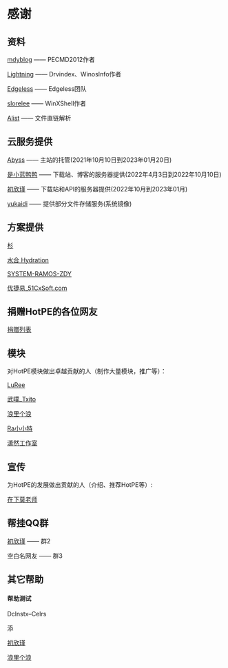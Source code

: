 # 感谢
## 资料
[mdyblog](http://bbs.wuyou.net/forum.php?mod=viewthread&tid=205402 "mdyblog") —— PECMD2012作者

[Lightning](http://bbs.c3.wuyou.net/home.php?mod=space&uid=757909)  —— Drvindex、WinosInfo作者

[Edgeless](https://github.com/EdgelessPE) —— Edgeless团队

[slorelee](https://github.com/slorelee) —— WinXShell作者

[Alist](https://github.com/alist-org/alist) —— 文件直链解析

## 云服务提供

[Abyss](https://www.rsnocsi.cn/) —— 主站的托管(2021年10月10日到2023年01月20日)

[是小蓝鸭鸭](https://space.bilibili.com/66954389) —— 下载站、博客的服务器提供(2022年4月3日到2022年10月10日)

[初欣瑾](https://myzwq.com/) —— 下载站和API的服务器提供(2022年10月到2023年01月)

[yukaidi](https://yukaidi.top/) —— 提供部分文件存储服务(系统镜像)

## 方案提供
[杉](http://www.firpe.cn/)

[水合 Hydration](https://github.com/hydrati)

[SYSTEM-RAMOS-ZDY](https://space.bilibili.com/493998035)

[优捷易_51CxSoft.com](https://www.51cxsoft.com/)

## 捐赠HotPE的各位网友
[捐赠列表](https://docs.hotpe.top/overview/donate.html)

## 模块

对HotPE模块做出卓越贡献的人（制作大量模块，推广等）：

[LuRee](https://space.bilibili.com/1362479852)

[武噗_Txito](https://www.bilibili.com/video/BV1Vi4y1f7UV)

[浪里个浪](https://www.itlog.vip/)

[Ra小小特](https://raxxt.top/)

[潇然工作室](https://www.xrgzs.top/)

## 宣传

为HotPE的发展做出贡献的人（介绍、推荐HotPE等）:

[在下莫老师](https://www.bilibili.com/video/BV1k5411176A)

## 帮挂QQ群

[初欣瑾](https://myzwq.com/) —— 群2

空白名网友 —— 群3

## 其它帮助

#### 帮助测试
Dclnstx–Celrs

添

[初欣瑾](https://myzwq.com/)

[浪里个浪](https://www.itlog.vip/)
